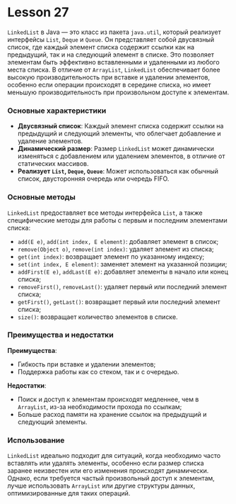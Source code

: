 # Lesson 27

`LinkedList` в Java — это класс из пакета `java.util`, который реализует интерфейсы `List`, `Deque` и `Queue`. Он представляет собой двусвязный список, где каждый элемент списка содержит ссылки как на предыдущий, так и на следующий элемент в списке. Это позволяет элементам быть эффективно вставленными и удаленными из любого места списка. В отличие от `ArrayList`, `LinkedList` обеспечивает более высокую производительность при вставке и удалении элементов, особенно если операции происходят в середине списка, но имеет меньшую производительность при произвольном доступе к элементам.

### Основные характеристики

- **Двусвязный список**: Каждый элемент списка содержит ссылки на предыдущий и следующий элементы, что облегчает добавление и удаление элементов.
- **Динамический размер**: Размер `LinkedList` может динамически изменяться с добавлением или удалением элементов, в отличие от статических массивов.
- **Реализует `List`, `Deque`, `Queue`**: Может использоваться как обычный список, двусторонняя очередь или очередь FIFO.

### Основные методы

`LinkedList` предоставляет все методы интерфейса `List`, а также специфические методы для работы с первым и последним элементами списка:

- `add(E e)`, `add(int index, E element)`: добавляет элемент в список;
- `remove(Object o)`, `remove(int index)`: удаляет элемент из списка;
- `get(int index)`: возвращает элемент по указанному индексу;
- `set(int index, E element)`: заменяет элемент на указанной позиции;
- `addFirst(E e)`, `addLast(E e)`: добавляет элементы в начало или конец списка;
- `removeFirst()`, `removeLast()`: удаляет первый или последний элемент списка;
- `getFirst()`, `getLast()`: возвращает первый или последний элемент списка;
- `size()`: возвращает количество элементов в списке.

### Преимущества и недостатки

**Преимущества**:
- Гибкость при вставке и удалении элементов;
- Поддержка работы как со стеком, так и с очередью.

**Недостатки**:
- Поиск и доступ к элементам происходят медленнее, чем в `ArrayList`, из-за необходимости прохода по ссылкам;
- Больше расход памяти на хранение ссылок на предыдущий и следующий элементы.

### Использование

`LinkedList` идеально подходит для ситуаций, когда необходимо часто вставлять или удалять элементы, особенно если размер списка заранее неизвестен или его изменения происходят динамически. Однако, если требуется частый произвольный доступ к элементам, лучше использовать `ArrayList` или другие структуры данных, оптимизированные для таких операций.
